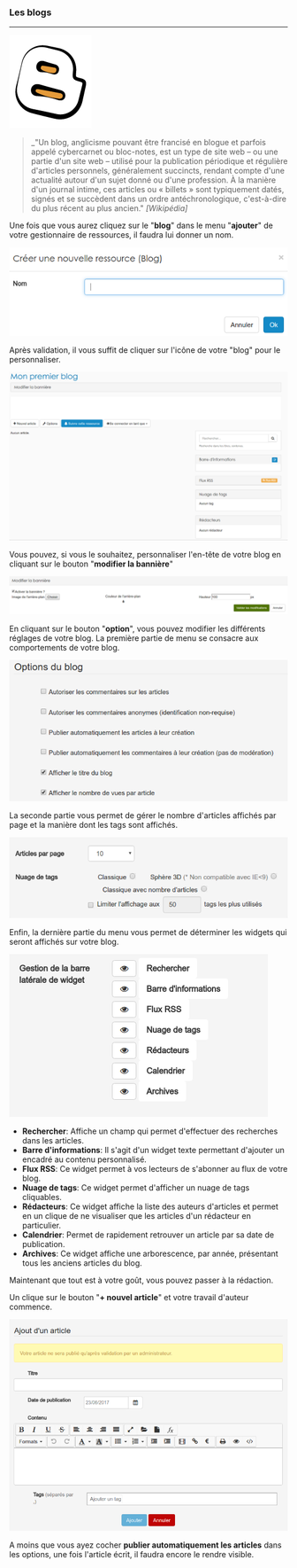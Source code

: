 ### Les blogs
---
![](images/ressources/Pack1_color1_icap_blog.png)

>_"Un blog, anglicisme pouvant être francisé en blogue et parfois appelé cybercarnet ou bloc-notes, est un type de site web – ou une partie d'un site web – utilisé pour la publication périodique et régulière d'articles personnels, généralement succincts, rendant compte d'une actualité autour d'un sujet donné ou d'une profession. À la manière d'un journal intime, ces articles ou « billets » sont typiquement datés, signés et se succèdent dans un ordre antéchronologique, c'est-à-dire du plus récent au plus ancien."
<cite>[Wikipédia]</cite>

Une fois que vous aurez cliquez sur le "**blog**" dans le menu "**ajouter**" de votre gestionnaire de ressources, il faudra lui donner un nom.

![](images/blog-fig1.png)

Après validation, il vous suffit de cliquer sur l'icône de votre "blog" pour le personnaliser.

![](images/blog-fig2.png)

Vous pouvez, si vous le souhaitez, personnaliser l'en-tête de votre blog en cliquant sur le bouton "**modifier la bannière**"

![](images/blog-fig3.png)

En cliquant sur le bouton "**option**", vous pouvez modifier les différents réglages de votre blog. La première partie de menu se consacre aux comportements de votre blog.

![](images/blog-fig4.png)

La seconde partie vous permet de gérer le nombre d'articles affichés par page  et la manière dont les tags sont affichés.

![](images/blog-fig5.png)

Enfin, la dernière partie du menu vous permet de déterminer les widgets qui seront affichés sur votre blog.

![](images/blog-fig6.png)

* **Rechercher**: Affiche un champ qui permet d'effectuer des recherches dans les articles.
* **Barre d'informations**: Il s'agit d'un widget texte permettant d'ajouter un encadré au contenu personnalisé.
* **Flux RSS**: Ce widget permet à vos lecteurs de s'abonner au flux de votre blog.
* **Nuage de tags**: Ce widget permet d'afficher un nuage de tags cliquables.
* **Rédacteurs**: Ce widget affiche la liste des auteurs d'articles et permet en un clique de ne visualiser que les articles d'un rédacteur en particulier.
* **Calendrier**: Permet de rapidement retrouver un article par sa date de publication.
* **Archives**: Ce widget affiche une arborescence, par année, présentant tous les anciens articles du blog. 

Maintenant que tout est à votre goût, vous pouvez passer à la rédaction.

Un clique sur le bouton "**+ nouvel article**" et votre travail d'auteur commence.

![](images/blog-fig7.png)

A moins que vous ayez cocher **publier automatiquement les articles** dans les options, une fois l'article écrit, il faudra encore le rendre visible. 

